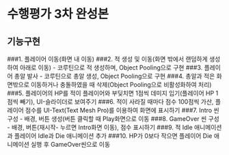 # 수행평가 3차 완성본

## 기능구현
###1. 플레이어 이동(화면 내 이동)
###2. 적 생성 및 이동(화면 밖에서 랜덤하게 생성하여 아래로 이동) - 코루틴으로 적 생성하며, Object Pooling으로 구현
###3. 플레이어 총알 발사 - 코루틴으로 총알 생성, Object Pooling으로 구현
###4. 총알과 적은 화면밖으로 이동하거나 충돌하였을 때 삭제(Object Pooling으로 비활성화하여 처리)
###5. 플레이어의 HP를 적이 플레이어와 부딪치면 1점씩 데미지 입기(플레이어 HP 1점씩 빼기), UI-슬라이더로 보여주기
###6. 적이 사라질 때마다 점수 100점씩 가산, 플레이어 점수를 UI-Text(Text Mesh Pro)를 이용하여 화면에 표시하기
###7. Intro 씬 구성 - 배경, 버튼 생성(버튼 클릭할 때 Play화면으로 이동
###8. GameOver 씬 구성 - 배경, 버튼(재시작- 누르면 Intro화면 이동), 점수 표시하기
###9. 적 Idle 애니메이션과 플레이어 Idle과 Die 애니메이션 추가
###10. HP가 0보다 작으면 플레이어 Die 애니메이션 실행 후 GameOver씬으로 이동
